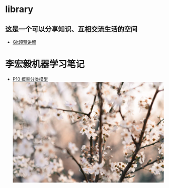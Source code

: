# library
## 这是一个可以分享知识、互相交流生活的空间
*   [Git超赞讲解](Git/Git.md)
# 李宏毅机器学习笔记
* [P10 概率分类模型](ml-notes-LHY/chapter10/chapter10.md)
![](flower.jpg)
